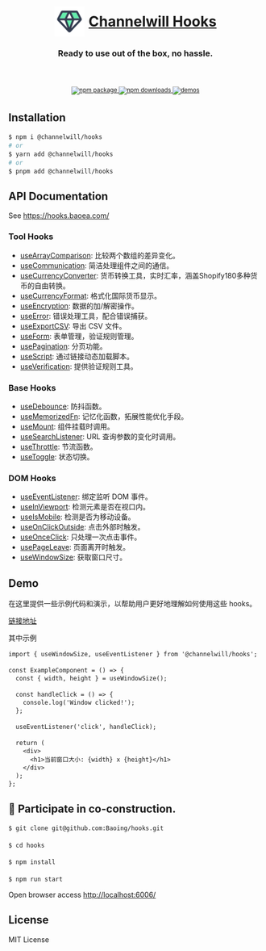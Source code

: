 <div align="center">
  <h1>
    <br/>
    <a href="https://www.npmjs.com/package/@channelwill/hooks" style="display: flex; align-items: center; justify-content: center;gap: 8px;">
       <img width="60" src="/assets/images/logo.svg" alt="" />
       Channelwill Hooks
    </a>
  </h1>
  <h3 align="center">Ready to use out of the box, no hassle.</h3>

<sup>
    <br />
    <br />
    <a href="https://www.npmjs.com/package/@channelwill/hooks">
       <img src="https://img.shields.io/npm/v/%40channelwill%2Fhooks" alt="npm package" />
    </a>
    <a href="https://www.npmjs.com/package/@channelwill/hooks">
      <img src="https://img.shields.io/npm/dm/%40channelwill%2Fhooks" alt="npm downloads" />
    </a>
    <a href="https://hooks.baoea.com/">
      <img src="https://img.shields.io/badge/demos-🚀-yellow.svg" alt="demos" />
    </a>
    <br />
  </sup>
</div>

## Installation

```bash
$ npm i @channelwill/hooks
# or
$ yarn add @channelwill/hooks
# or
$ pnpm add @channelwill/hooks
```

## API Documentation

See https://hooks.baoea.com/

### Tool Hooks

- [useArrayComparison](https://hooks.baoea.com/?path=/docs/tool-hooks-usearraycomparison--docs): 比较两个数组的差异变化。
- [useCommunication](https://hooks.baoea.com/?path=/docs/tool-hooks-usecommunication--docs): 简洁处理组件之间的通信。
- [useCurrencyConverter](https://hooks.baoea.com/?path=/docs/tool-hooks-usecurrencyconverter--docs): 货币转换工具，实时汇率，涵盖Shopify180多种货币的自由转换。
- [useCurrencyFormat](https://hooks.baoea.com/?path=/docs/tool-hooks-usecurrencyformat--docs): 格式化国际货币显示。
- [useEncryption](https://hooks.baoea.com/?path=/docs/tool-hooks-useencryption--docs): 数据的加/解密操作。
- [useError](https://hooks.baoea.com/?path=/docs/tool-hooks-useerror--docs): 错误处理工具，配合错误捕获。
- [useExportCSV](https://hooks.baoea.com/?path=/docs/tool-hooks-useexportcsv--docs): 导出 CSV 文件。
- [useForm](https://hooks.baoea.com/?path=/docs/tool-hooks-useform--docs): 表单管理，验证规则管理。
- [usePagination](https://hooks.baoea.com/?path=/docs/tool-hooks-usepagination--docs): 分页功能。
- [useScript](https://hooks.baoea.com/?path=/docs/tool-hooks-usescript--docs): 通过链接动态加载脚本。
- [useVerification](https://hooks.baoea.com/?path=/docs/tool-hooks-useverification--docs): 提供验证规则工具。

### Base Hooks

- [useDebounce](https://hooks.baoea.com/?path=/docs/base-hooks-usedebounce--docs): 防抖函数。
- [useMemorizedFn](https://hooks.baoea.com/?path=/docs/base-hooks-usememorizedfn--docs): 记忆化函数，拓展性能优化手段。
- [useMount](https://hooks.baoea.com/?path=/docs/base-hooks-usemount--docs): 组件挂载时调用。
- [useSearchListener](https://hooks.baoea.com/?path=/docs/base-hooks-usesearchlistener--docs):  URL 查询参数的变化时调用。
- [useThrottle](https://hooks.baoea.com/?path=/docs/base-hooks-usethrottle--docs): 节流函数。
- [useToggle](https://hooks.baoea.com/?path=/docs/base-hooks-usetoggle--docs): 状态切换。

### DOM Hooks

- [useEventListener](https://hooks.baoea.com/?path=/docs/dom-hooks-useeventlistener--docs): 绑定监听 DOM 事件。
- [useInViewport](https://hooks.baoea.com/?path=/docs/dom-hooks-useinviewport--docs): 检测元素是否在视口内。
- [useIsMobile](https://hooks.baoea.com/?path=/docs/dom-hooks-useismobile--docs): 检测是否为移动设备。
- [useOnClickOutside](https://hooks.baoea.com/?path=/docs/dom-hooks-useonclickoutside--docs): 点击外部时触发。
- [useOnceClick](https://hooks.baoea.com/?path=/docs/dom-hooks-useonceclick--docs): 只处理一次点击事件。
- [usePageLeave](https://hooks.baoea.com/?path=/docs/dom-hooks-usepageleave--docs): 页面离开时触发。
- [useWindowSize](https://hooks.baoea.com/?path=/docs/dom-hooks-usewindowsize--docs): 获取窗口尺寸。

## Demo

在这里提供一些示例代码和演示，以帮助用户更好地理解如何使用这些 hooks。

[链接地址](https://hooks.baoea.com/)

其中示例

```tsx
import { useWindowSize, useEventListener } from '@channelwill/hooks';

const ExampleComponent = () => {
  const { width, height } = useWindowSize();

  const handleClick = () => {
    console.log('Window clicked!');
  };

  useEventListener('click', handleClick);

  return (
    <div>
      <h1>当前窗口大小: {width} x {height}</h1>
    </div>
  );
};

```

## 🤝 Participate in co-construction.

```bash
$ git clone git@github.com:Baoing/hooks.git

$ cd hooks

$ npm install

$ npm run start
```

Open browser access [http://localhost:6006/](http://localhost:6006/)

## License

MIT License
